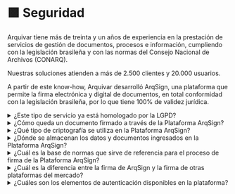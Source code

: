 # 🟪 Seguridad

Arquivar tiene más de treinta y un años de experiencia en la prestación de servicios de gestión de documentos, procesos e información, cumpliendo con la legislación brasileña y con las normas del Consejo Nacional de Archivos (CONARQ).

Nuestras soluciones atienden a más de 2.500 clientes y 20.000 usuarios.

A partir de este know-how, Arquivar desarrolló ArqSign, una plataforma que permite la firma electrónica y digital de documentos, en total conformidad con la legislación brasileña, por lo que tiene 100% de validez jurídica.

<details>

<summary>¿Este tipo de servicio ya está homologado por la LGPD?</summary>

El objetivo de ArqSign es proteger los derechos de sus clientes, asegurando la total seguridad de sus datos. Toda la información recopilada o procesada por ArqSign sigue estrictamente las disposiciones legales de la Ley General de Protección de Datos (LGPD).

</details>

<details>

<summary>¿Cómo queda un documento firmado a través de la Plataforma ArqSign?</summary>

En el Panel de Firmas de Adobe Reader es posible verificar:&#x20;

1. A Arquivar como certificadora del proceso de firma, al inicio de la ruta de firma;
2. Un certificado digital que identifica cada acción de firma (en el ejemplo a continuación, tenemos 2 firmantes).&#x20;
3. A Arquivar finalizando el flujo de firma y bloqueando el archivo para imposibilitar cambios.&#x20;

![](<../.gitbook/assets/image (1) (1).png>)

![](<../.gitbook/assets/image (335).png>)

</details>

<details>

<summary>¿Qué tipo de criptografía se utiliza en la Plataforma ArqSign?</summary>

Para garantizar la seguridad de los datos que se transmiten entre el Cliente y el Servidor, los [<mark style="color:blue;">datos son cifrados</mark>](https://arquivar.com.br/politica-de-privacidade/) mediante un certificado SSL de SHA256.

Utilizamos criptografía en las comunicaciones y en los procesos de operación, siguiendo protocolos de transporte estándar de la industria entre los dispositivos del usuario y los centros de datos de Microsoft Azure, así como dentro de los propios centros de datos.

Para datos en reposo, nuestro servidor en Azure ofrece una amplia gama de recursos de cifrado, incluyendo AES-256.

* **Protección de redes:** infraestructura necesaria para conectar máquinas virtuales de manera segura entre sí y para conectar centros de datos locales con las VMs de Azure. Azure bloquea el tráfico no autorizado hacia los centros de datos de Microsoft o dentro de ellos, utilizando diversas tecnologías. La Red Virtual de Azure se extiende a su red local hacia la nube a través de una VPN de sitio a sitio.
* **Gestión de amenazas:** Microsoft Antimalware para servicios en la nube y máquinas virtuales. Microsoft también emplea detección de intrusiones, prevención de ataques DDoS (ataques de denegación de servicio distribuido), pruebas de penetración regulares y herramientas de análisis de datos y aprendizaje automático para ayudar a mitigar las amenazas contra la plataforma Azure.

</details>

<details>

<summary>¿Dónde se almacenan los datos y documentos ingresados en la Plataforma ArqSign?</summary>

Los datos y documentos se almacenan en el datacenter de Microsoft Azure, líder mundial en establecer requisitos de privacidad y seguridad.&#x20;

Microsoft Azure cumple con una amplia variedad de normas de conformidad internacionales y específicas del sector, como el GDPR (Reglamento General de Protección de Datos), ISO 27001, HIPAA, FedRAMP, SOC 1 y SOC 2, así como normas específicas de ciertos países, incluyendo IRAP de Australia, G-Cloud del Reino Unido y MTCS de Singapur. Rigurosas auditorías de terceros, como las realizadas por el British Standards Institute, confirman la adhesión de Azure a los estrictos controles de seguridad exigidos por tales normas.

Microsoft ha aprovechado su experiencia en la creación de protecciones de software empresarial y en la ejecución de algunos de los mayores servicios en línea del mundo para crear tecnologías y prácticas de seguridad robustas. Estas ayudan a garantizar que la infraestructura de Azure sea resistente a ataques, protegen el acceso del usuario al entorno de Azure y ayudan a mantener los datos del cliente seguros mediante comunicaciones cifradas y gestión de amenazas y prácticas de mitigación, que incluyen pruebas de penetración regulares. Haz clic aquí para ver el video explicativo.

[<mark style="color:blue;">Haz clic aquí</mark>](https://www.youtube.com/watch?v=yKNeahEQY8g) para ver el video explicativo.

</details>

<details>

<summary>¿Cuál es la base de normas que sirve de referencia para el proceso de firma de la Plataforma ArqSign?</summary>

La plataforma ArqSign se basa en los [<mark style="color:blue;">**REQUISITOS DE LAS POLÍTICAS DE FIRMA DIGITAL EN ICP-BRASIL**</mark> <mark style="color:blue;"></mark><mark style="color:blue;">del ITI (Instituto Nacional de Tecnología de la Información).</mark> ](https://chrome-extension/efaidnbmnnnibpcajpcglclefindmkaj/https://www.gov.br/iti/pt-br/central-de-conteudo/doc-icp-15-03-requisitos-minimos-para-politicas-de-assinatura-pdf)

Este documento establece los requisitos que deben ser obligatoriamente observados por las entidades creadoras de Políticas de Firma Digital en el ámbito de la Infraestructura de Claves Públicas Brasileña (ICP-Brasil), en conformidad con la estructura propuesta por los estándares **ETSI TR 102 272** y **ETSI TR 102.038**.

</details>

<details>

<summary>¿Cuál es la diferencia entre la firma de ArqSign y la firma de otras plataformas del mercado?</summary>

¡ArqSign garantiza que el archivo firmado por todos los participantes del flujo siempre sea el mismo mediante su exclusivo proceso de firma!&#x20;

Cada vez que un signatario firma un documento sin su propio Certificado Digital, ArqSign aplica un Certificado Digital de la plataforma, capturando el _Hash_ (identificación única) del archivo, verifica la integridad del archivo y adjunta al Certificado la identificación del signatario.&#x20;

Cuando el usuario ya posee un certificado digital y desea utilizarlo para realizar la firma a través de ArqSign, usamos este certificado para verificar la integridad e identificarlo como signatario en el documento.

Aplicar un certificado digital al documento para cada acto de firma es el único medio posible para asegurar el nivel de seguridad de la firma avanzada o cualificada descrita en la Ley nº 14.063, de 23 de septiembre de 2020.

</details>

<details>

<summary>¿Cuáles son los elementos de autenticación disponibles en la plataforma?</summary>

ArqSign garantiza una amplia variedad de tecnologías de autenticación, entre las cuales se encuentran:

* Certificados digitales ICP-Brasil o de estándar internacional;
* Nombre(s) del/los signatario(s);
* Documentos de registro del signatario (CPF, CNPJ u otro);
* Direcciones de correo electrónico;
* Dirección(es) IP del/de los signatario(s);
* Captura de geolocalización del signatario (si está habilitada en el dispositivo);
* Término de aceptación para firma electrónica;
* Código de acceso;
* Cuenta ArqSign;
* Representación visual de la firma;
* Fecha y hora de la firma;
* Historial de movimientos (es decir, quién envió, visualizó, firmó, etc.);
* Historial de autenticación;
* Estado de finalización.

</details>
